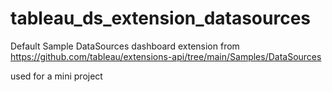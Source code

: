 # tableau_ds_extension_datasources
Default Sample DataSources dashboard extension from https://github.com/tableau/extensions-api/tree/main/Samples/DataSources

used for a mini project
